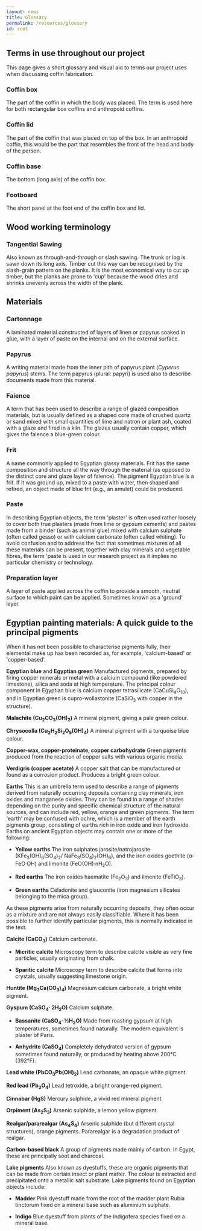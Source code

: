 ```yaml
---
layout: news
title: Glossary
permalink: /resources/glossary
id: root
---
```


## Terms in use throughout our project

This page gives a short glossary and visual aid to terms our project uses when discussing coffin fabrication.

### Coffin box

The part of the coffin in which the body was placed. The term is used here for both rectangular box coffins and anthropoid
coffins.

### Coffin lid

The part of the coffin that was placed on top of the box. In an anthropoid coffin, this would be the part that resembles
the front of the head and body of the person.

### Coffin base

The bottom (long axis) of the coffin box.

### Footboard

The short panel at the foot end of the coffin box and lid.


## Wood working terminology

### Tangential Sawing

Also known as through-and-through or slash sawing. The trunk or log is sawn down its long axis. Timber cut this way can
be recognised by the slash-grain pattern on the planks. It is the most economical way to cut up timber, but the planks
are prone to 'cup' because the wood dries and shrinks unevenly across the width of the plank.

## Materials

### Cartonnage

A laminated material constructed of layers of linen or papyrus soaked in glue, with a layer of paste on the internal and 
on the external surface.

### Papyrus

A writing material made from the inner pith of papyrus plant (_Cyperus papyrus_) stems. The term papyrus (plural: papyri) 
is used also to describe documents made from this material.

### Faience 
A term that has been used to describe a range of glazed composition materials, but is usually defined as a shaped core made 
of crushed quartz or sand mixed with small quantities of lime and natron or plant ash, coated with a glaze and fired in a 
kiln. The glazes usually contain copper, which gives the faience a blue-green colour.

### Frit

A name commonly applied to Egyptian glassy materials. Frit has the same composition and structure all the way through the 
material (as opposed to the distinct core and glaze layer of faience). The pigment Egyptian blue is a frit. If it was ground 
up, mixed to a paste with water, then shaped and refired, an object made of blue frit (e.g., an amulet) could be produced.

### Paste 

In describing Egyptian objects, the term 'plaster' is often used rather loosely to cover both true plasters (made from lime 
or gypsum cements) and pastes made from a binder (such as animal glue) mixed with calcium sulphate (often called gesso) or 
with calcium carbonate (often called whiting). To avoid confusion and to address the fact that sometimes mixtures of all 
these materials can be present, together with clay minerals and vegetable fibres, the term 'paste is used in our research 
project as it implies no particular chemistry or technology. 

### Preparation layer 

A layer of paste applied across the coffin to provide a smooth, neutral surface to which paint can be applied. Sometimes 
known as a 'ground' layer. 

## Egyptian painting materials: A quick guide to the principal pigments 

When it has not been possible to characterise pigments fully, their elemental make up has been recorded as, for example, 'calcium-based' or 'copper-based'. 

**Egyptian blue** and **Egyptian green** Manufactured pigments, prepared by firing copper minerals or metal with a calcium compound (like powdered limestone), silica and soda at high temperature. The principal colour component in Egyptian blue is calcium copper tetrasilicate (CaCuSi<sub>4</sub>O<sub>10</sub>), and in Egyptian green is cupro-wollastonite (CaSiO<sub>3</sub> with copper in the structure). 

**Malachite (Cu<sub>2</sub>CO<sub>3</sub>(OH)<sub>2</sub>)** A mineral pigment, giving a pale green colour.

**Chrysocolla (Cu<sub>2</sub>H<sub>2</sub>Si<sub>2</sub>O<sub>5</sub>(OH)<sub>4</sub>)** A mineral pigment with a turquoise blue colour. 

**Copper-wax, copper-proteinate, copper carbohydrate** Green pigments produced from the reaction of copper salts with various organic media.

**Verdigris (copper acetate)** A copper salt that can be manufactured or found as a corrosion product. Produces a bright green colour.

**Earths** This is an umbrella term used to describe a range of pigments derived from naturally occurring deposits containing clay minerals, iron oxides and manganese oxides. They can be found in a range of shades depending on the purity and specific chemical structure of the natural sources, and can include red, yellow, orange and green pigments. The term 'earth' may be confused with ochre, which is a member of the earth pigments group, consisting of earths rich in iron oxide and iron hydroxide. Earths on ancient Egyptian objects may contain one or more of the following:

* **Yellow earths** The iron sulphates jarosite/natrojarosite (KFe<sub>3</sub>(OH)<sub>6</sub>(SO<sub>4</sub>)<sub>2</sub>/ NaFe<sub>3</sub>(SO<sub>4</sub>)<sub>2</sub>(OH)<sub>6</sub>), and the iron oxides goethite (α-FeO·OH) and limonite (FeO(OH)·nH<sub>2</sub>O).

*	**Red earths** The iron oxides haematite (Fe<sub>2</sub>O<sub>3</sub>) and ilmenite (FeTiO<sub>3</sub>). 

* **Green earths** Celadonite and glauconite (iron magnesium silicates belonging to the mica group).

As these pigments arise from naturally occurring deposits, they often occur as a mixture and are not always easily classifiable. Where it has been possible to further identify particular pigments, this is normally indicated in the text. 

**Calcite (CaCO<sub>3</sub>)** Calcium carbonate. 

*	**Micritic calcite** Microscopy term to describe calcite visible as very fine particles, usually originating from chalk. 

*	**Sparitic calcite** Microscopy term to describe calcite that forms into crystals, usually suggesting limestone origin.

**Huntite (Mg<sub>3</sub>Ca(CO<sub>3</sub>)<sub>4</sub>)** Magnesium calcium carbonate, a bright white pigment. 

**Gyspum (CaSO<sub>4</sub>· 2H<sub>2</sub>O)** Calcium sulphate.

*	**Bassanite (CaSO<sub>4</sub>· ½H<sub>2</sub>O)** Made from roasting gypsum at high temperatures, sometimes found naturally. The modern equivalent is plaster of Paris. 

*	**Anhydrite (CaSO<sub>4</sub>)** Completely dehydrated version of gypsum sometimes found naturally, or produced by heating above 200°C (392°F).

**Lead white (PbCO<sub>3</sub>Pb(OH)<sub>2</sub>)** Lead carbonate, an opaque white pigment. 

**Red lead (Pb<sub>3</sub>O<sub>4</sub>)** Lead tetroxide, a bright orange-red pigment. 

**Cinnabar (HgS)** Mercury sulphide, a vivid red mineral pigment.

**Orpiment (As<sub>2</sub>S<sub>3</sub>)** Arsenic sulphide, a lemon yellow pigment.

**Realgar/pararealgar (As<sub>4</sub>S<sub>4</sub>)** Arsenic sulphide (but different crystal structures), orange pigments. Pararealgar is a degradation product of realgar. 

**Carbon-based black** A group of pigments made mainly of carbon. In Egypt, these are principally soot and charcoal. 

**Lake pigments** Also known as dyestuffs, these are organic pigments that can be made from certain insect or plant matter. The colour is extracted and precipitated onto a metallic salt substrate. Lake pigments found on Egyptian objects include: 

*	**Madder** Pink dyestuff made from the root of the madder plant Rubia tinctorum fixed on a mineral base such as aluminium sulphate. 

*	**Indigo** Blue dyestuff from plants of the Indigofera species fixed on a mineral base.
